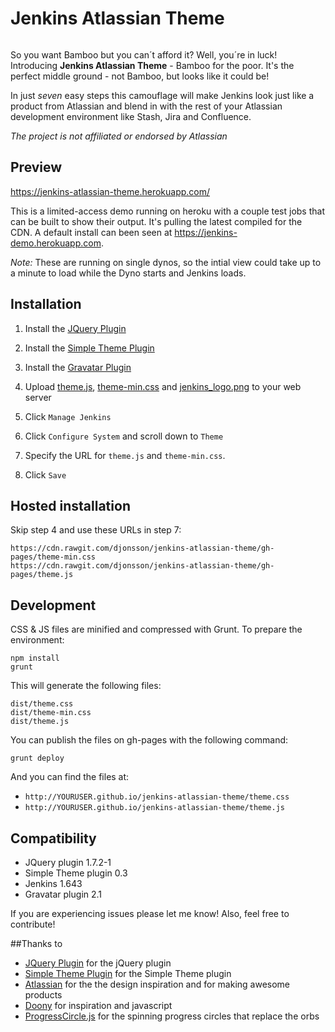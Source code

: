 # Jenkins Atlassian Theme

<img src="http://danieljonsson.net/jenkins_beard.png" alt="" />

So you want Bamboo but you can´t afford it? Well, you´re in luck! Introducing **Jenkins Atlassian Theme** - Bamboo for the poor. It's the perfect middle ground - not Bamboo, but looks like it could be! 

In just *seven* easy steps this camouflage will make Jenkins look just like a product from Atlassian and blend in with the rest of your Atlassian development environment like Stash, Jira and Confluence. 

*The project is not affiliated or endorsed by Atlassian*

## Preview

https://jenkins-atlassian-theme.herokuapp.com/

This is a limited-access demo running on heroku with a couple test jobs that can be built to show their output. It's pulling the latest compiled for the CDN. A default install can been seen at https://jenkins-demo.herokuapp.com.

*Note:* These are running on single dynos, so the intial view could take up to a minute to load while the Dyno starts and Jenkins loads.

## Installation 

1. Install the [JQuery Plugin][jquery]

1. Install the [Simple Theme Plugin][simple]

1. Install the [Gravatar Plugin][gravatar]

1. Upload [theme.js][themejs], [theme-min.css][theme-min] and [jenkins_logo.png][logo] to your web server

1. Click `Manage Jenkins`

1. Click `Configure System` and scroll down to `Theme`

1. Specify the URL for `theme.js` and `theme-min.css`. 

1. Click `Save`

## Hosted installation

Skip step 4 and use these URLs in step 7:

```
https://cdn.rawgit.com/djonsson/jenkins-atlassian-theme/gh-pages/theme-min.css
https://cdn.rawgit.com/djonsson/jenkins-atlassian-theme/gh-pages/theme.js
```

## Development

CSS & JS files are minified and compressed with Grunt. To prepare the environment:

```
npm install
grunt
```

This will generate the following files:
```
dist/theme.css
dist/theme-min.css
dist/theme.js
```

You can publish the files on gh-pages with the following command:

```
grunt deploy
```

And you can find the files at:

- `http://YOURUSER.github.io/jenkins-atlassian-theme/theme.css`
- `http://YOURUSER.github.io/jenkins-atlassian-theme/theme.js`

## Compatibility
- JQuery plugin 1.7.2-1
- Simple Theme plugin 0.3
- Jenkins 1.643
- Gravatar plugin 2.1

If you are experiencing issues please let me know! Also, feel free to contribute!

##Thanks to
- [JQuery Plugin][jquery] for the jQuery plugin
- [Simple Theme Plugin][simple] for the Simple Theme plugin
- [Atlassian][atlassian] for the the design inspiration and for making awesome products
- [Doony][doony] for inspiration and javascript
- [ProgressCircle.js][progresscircle] for the spinning progress circles that replace the orbs 

[jquery]: https://wiki.jenkins-ci.org/display/JENKINS/jQuery+Plugin
[simple]: https://wiki.jenkins-ci.org/display/JENKINS/Simple+Theme+Plugin
[gravatar]: https://wiki.jenkins-ci.org/display/JENKINS/Gravatar+plugin

[theme-min]: https://cdn.rawgit.com/djonsson/jenkins-atlassian-theme/gh-pages/theme-min.css
[themejs]: https://cdn.rawgit.com/djonsson/jenkins-atlassian-theme/gh-pages/theme.js
[logo]: https://cdn.rawgit.com/djonsson/jenkins-atlassian-theme/gh-pages/jenkins_logo.png

[doony]: https://github.com/kevinburke/doony
[progresscircle]: https://github.com/qiao/ProgressCircle.js
[atlassian]: http://atlassian.com
[livedemo]: http://test.do
